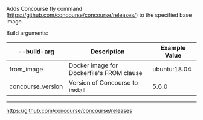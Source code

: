 Adds Concourse fly command (https://github.com/concourse/concourse/releases/)
to the specified base image.

Build arguments:

--build-arg | Description | Example Value
--- | --- | ---
from_image | Docker image for Dockerfile's FROM clause | ubuntu:18.04
concourse_version | Version of Concourse to install | 5.6.0

---

https://github.com/concourse/concourse/releases

